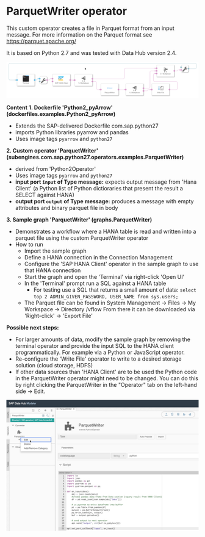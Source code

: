 # ParquetWriter operator #
This custom operator creates a file in Parquet format from an input message. For more information on the Parquet format see https://parquet.apache.org/

It is based on Python 2.7 and was tested with Data Hub version 2.4.

![alt text](./graph.png "Graph")

**Content**
**1. Dockerfile 'Python2_pyArrow' (dockerfiles.examples.Python2_pyArrow)**
  - Extends the SAP-delivered Dockerfile com.sap.python27
  - imports Python libraries pyarrow and pandas
  - Uses image tags `pyarrow` and `python27`

**2. Custom operator 'ParquetWriter' (subengines.com.sap.python27.operators.examples.ParquetWriter)**
  - derived from 'Python2Operator'
  - Uses image tags `pyarrow` and `python27`
  - **input port `input` of Type message:** expects output message from 'Hana Client' (a Python list of Python dictioraries that present the result a SELECT against HANA)
  - **output port `output` of Type message:** produces a message with empty attributes and binary parquet file in body

**3. Sample graph 'ParquetWriter' (graphs.ParquetWriter)**
  - Demonstrates a workflow where a HANA table is read and written into a parquet file using the custom ParquetWriter  operator
  - How to run
    - Import the sample graph
    - Define a HANA connection in the Connection Management
    - Configure the 'SAP HANA Client' operator in the sample graph to use that HANA connection
    - Start the graph and open the 'Terminal' via right-click 'Open UI'
    - In the 'Terminal' prompt run a SQL against a HANA table
      - For testing use a SQL that returns a small amount of data:
        `select top 2 ADMIN_GIVEN_PASSWORD, USER_NAME from sys.users;`
    - The Parquet file can be found in System Management -> Files -> My Workspace -> Directory /vflow 
      From there it can be downloaded via 'Right-click' -> 'Export File'

**Possible next steps:**
  - For larger amounts of data, modify the sample graph by removing the terminal operator and provide the input SQL to the HANA client programmatically. For example via a Python or JavaScript operator.
  - Re-configure the 'Write File' operator to write to a desired storage solution (cloud storage, HDFS)
  - If other data sources than 'HANA Client' are to be used the Python code in the ParquetWriter operator might need to be changed. You can do this by right clicking the ParquetWriter in the "Operator" tab on the left-hand side -> Edit.

![alt text](./modify.jpg "Modify operator code")
